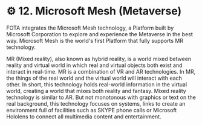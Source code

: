 # ⚙️ 12. Microsoft Mesh (Metaverse)

FOTA integrates the Microsoft Mesh technology, a Platform built by Microsoft Corporation to explore and experience the Metaverse in the best way. Microsoft Mesh is the world's first Platform that fully supports MR technology.

MR (Mixed reality), also known as hybrid reality, is a world mixed between reality and virtual world in which real and virtual objects both exist and interact in real-time. MR is a combination of VR and AR technologies. In MR, the things of the real world and the virtual world will interact with each other. In short, this technology holds real-world information in the virtual world, creating a world that mixes both reality and fantasy. Mixed reality technology is similar to AR. But not monotonous with graphics or text on the real background, this technology focuses on systems, links to create an environment full of facilities such as SKYPE phone calls or Microsoft Hololens to connect all multimedia content and entertainment.
